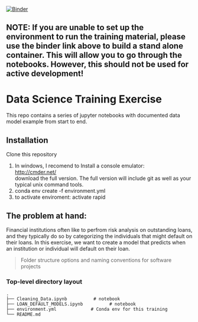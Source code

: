 [![Binder](https://mybinder.org/badge_logo.svg)](https://mybinder.org/v2/gh/DavidVillero/ML_Exercise.git/master)

## NOTE: If you are unable to set up the environment to run the training material, please use the binder link above to build a stand alone container. This will allow you to go through the notebooks. However, this should not be used for active development!

# Data Science Training Exercise
This repo contains a series of jupyter notebooks with documented data model example from start to end.


## Installation
Clone this repository<br />

1) In windows, I recomend to Install a console emulator: <br />
   http://cmder.net/ <br />
   download the full version. The full version will include git as well as your typical unix command tools. <br />
2) conda env create -f environment.yml<br />
3) to activate enviroment: activate rapid<br />

## The problem at hand:
Financial institutions often like to perfrom risk analysis on outstanding loans, and they typically do so by categorizing the individuals that might default on their loans. In this exercise, we want to create a model that predicts when an institution or individual will default on their loan.


 > Folder structure options and naming conventions for software projects

### Top-level directory layout

    .
    ├── Cleaning_Data.ipynb          # notebook
    ├── LOAN_DEFAULT_MODELS.ipynb          # notebook
    ├── environment.yml             # Conda env for this training
    └── README.md
    
